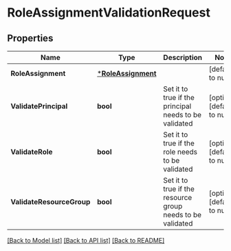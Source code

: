 # RoleAssignmentValidationRequest

## Properties
Name | Type | Description | Notes
------------ | ------------- | ------------- | -------------
**RoleAssignment** | [***RoleAssignment**](RoleAssignment.md) |  | [default to null]
**ValidatePrincipal** | **bool** | Set it to true if the principal needs to be validated | [optional] [default to null]
**ValidateRole** | **bool** | Set it to true if the role needs to be validated | [optional] [default to null]
**ValidateResourceGroup** | **bool** | Set it to true if the resource group needs to be validated | [optional] [default to null]

[[Back to Model list]](../README.md#documentation-for-models) [[Back to API list]](../README.md#documentation-for-api-endpoints) [[Back to README]](../README.md)

